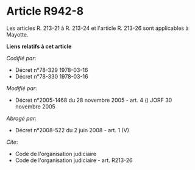 # Article R942-8

Les articles R. 213-21 à R. 213-24 et l'article R. 213-26 sont applicables à Mayotte.

**Liens relatifs à cet article**

_Codifié par_:

  - Décret n°78-329 1978-03-16
  - Décret n°78-330 1978-03-16

_Modifié par_:

  - Décret n°2005-1468 du 28 novembre 2005 - art. 4 () JORF 30 novembre 2005

_Abrogé par_:

  - Décret n°2008-522 du 2 juin 2008 - art. 1 (V)

_Cite_:

  - Code de l'organisation judiciaire
  - Code de l'organisation judiciaire - art. R213-26
